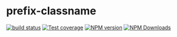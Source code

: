 # prefix-classname

[![build status](https://img.shields.io/travis/imcuttle/prefix-classname/master.svg?style=flat-square)](https://travis-ci.org/imcuttle/prefix-classname)
[![Test coverage](https://img.shields.io/codecov/c/github/imcuttle/prefix-classname.svg?style=flat-square)](https://codecov.io/github/imcuttle/prefix-classname?branch=master)
[![NPM version](https://img.shields.io/npm/v/prefix-classname.svg?style=flat-square)](https://www.npmjs.com/package/prefix-classname)
[![NPM Downloads](https://img.shields.io/npm/dm/prefix-classname.svg?style=flat-square&maxAge=43200)](https://www.npmjs.com/package/prefix-classname)
